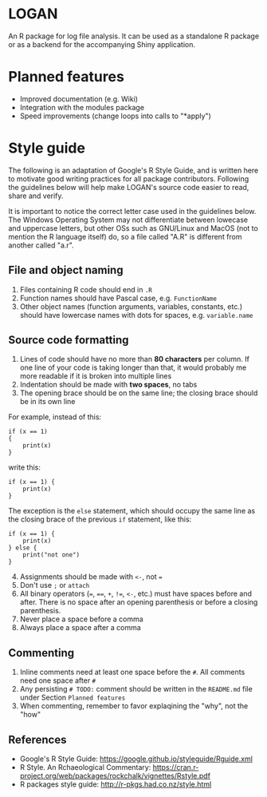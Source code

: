 # LOGAN

An R package for log file analysis. It can be used as a standalone R package or as a backend for the accompanying Shiny application.

# Planned features

- Improved documentation (e.g. Wiki)
- Integration with the modules package
- Speed improvements (change loops into calls to "*apply")

# Style guide

The following is an adaptation of Google's R Style Guide, and is written here to motivate good writing practices for all package contributors. Following the guidelines below will help make LOGAN's source code easier to read, share and verify.

It is important to notice the correct letter case used in the guidelines below. The Windows Operating System may not differentiate between lowecase and uppercase letters, but other OSs such as GNU/Linux and MacOS (not to mention the R language itself) do, so a file called "A.R" is different from another called "a.r".

## File and object naming 

1. Files containing R code should end in `.R`
2. Function names should have Pascal case, e.g. `FunctionName`
3. Other object names (function arguments, variables, constants, etc.) should have lowercase names with dots for spaces, e.g. `variable.name`

## Source code formatting

1. Lines of code should have no more than **80 characters** per column. If one line of your code is taking longer than that, it would probably me more readable if it is broken into multiple lines
2. Indentation should be made with **two spaces**, no tabs
3. The opening brace should be on the same line; the closing brace should be in its own line

For example, instead of this:

```
if (x == 1)
{
    print(x)
}
```

write this:

```
if (x == 1) {
    print(x)
}
```

The exception is the `else` statement, which should occupy the same line as the closing brace of the previous `if` statement, like this:

```
if (x == 1) {
    print(x)
} else {
    print("not one")       
}
```

4. Assignments should be made with `<-`, not `=`
5. Don't use `;` or `attach`
6. All binary operators (`=`, `==`, `+`, `!=`, `<-`, etc.) must have spaces before and after. There is no space after an opening parenthesis or before a closing parenthesis.
7. Never place a space before a comma
8. Always place a space after a comma

## Commenting
1. Inline comments need at least one space before the `#`. All comments need one space after `#`
2. Any persisting `# TODO:` comment should be written in the `README.md` file under Section `Planned features`
3. When commenting, remember to favor explaqining the "why", not the "how"

## References
- Google's R Style Guide: https://google.github.io/styleguide/Rguide.xml
- R Style. An Rchaeological Commentary: https://cran.r-project.org/web/packages/rockchalk/vignettes/Rstyle.pdf
- R packages style guide: http://r-pkgs.had.co.nz/style.html
